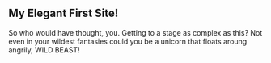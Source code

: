 ## My Elegant First Site!

So who would have thought, you. Getting to a stage as complex as this? Not even in your wildest fantasies could you be a unicorn that floats aroung angrily, WILD BEAST!